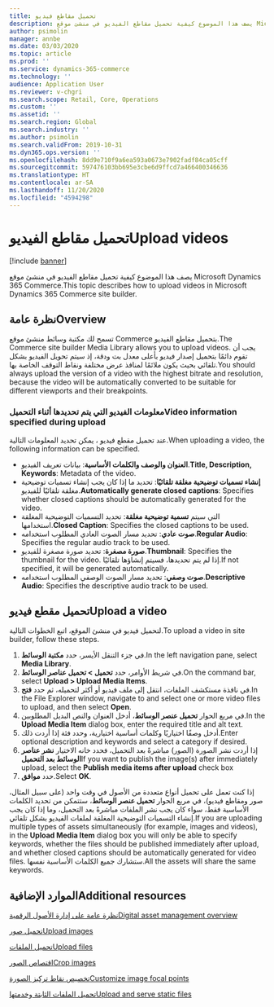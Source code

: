 ```yaml
---
title: تحميل مقاطع فيديو
description: يصف هذا الموضوع كيفية تحميل مقاطع الفيديو في منشئ موقع Microsoft Dynamics 365 Commerce.
author: psimolin
manager: annbe
ms.date: 03/03/2020
ms.topic: article
ms.prod: ''
ms.service: dynamics-365-commerce
ms.technology: ''
audience: Application User
ms.reviewer: v-chgri
ms.search.scope: Retail, Core, Operations
ms.custom: ''
ms.assetid: ''
ms.search.region: Global
ms.search.industry: ''
ms.author: psimolin
ms.search.validFrom: 2019-10-31
ms.dyn365.ops.version: ''
ms.openlocfilehash: 8dd9e710f9a6ea593a0673e7902fadf84ca05cff
ms.sourcegitcommit: 597476103bb695e3cbe6d9ffcd7a466400346636
ms.translationtype: HT
ms.contentlocale: ar-SA
ms.lasthandoff: 11/20/2020
ms.locfileid: "4594298"
---
```

# <a name="upload-videos"></a><span data-ttu-id="14eda-103">تحميل مقاطع الفيديو</span><span class="sxs-lookup"><span data-stu-id="14eda-103">Upload videos</span></span>

[!include [banner](includes/banner.md)]

<span data-ttu-id="14eda-104">يصف هذا الموضوع كيفية تحميل مقاطع الفيديو في منشئ موقع Microsoft Dynamics 365 Commerce.</span><span class="sxs-lookup"><span data-stu-id="14eda-104">This topic describes how to upload videos in Microsoft Dynamics 365 Commerce site builder.</span></span>

## <a name="overview"></a><span data-ttu-id="14eda-105">نظرة عامة</span><span class="sxs-lookup"><span data-stu-id="14eda-105">Overview</span></span>

<span data-ttu-id="14eda-106">تسمح لك مكتبة وسائط منشئ موقع Commerce بتحميل مقاطع الفيديو.</span><span class="sxs-lookup"><span data-stu-id="14eda-106">The Commerce site builder Media Library allows you to upload videos.</span></span> <span data-ttu-id="14eda-107">يجب أن تقوم دائمًا بتحميل إصدار فيديو بأعلى معدل بت ودقة، إذ سيتم تحويل الفيديو بشكل تلقائي بحيث يكون ملائمًا لمنافذ عرض مختلفة ونقاط التوقف الخاصة بها.</span><span class="sxs-lookup"><span data-stu-id="14eda-107">You should always upload the version of a video with the highest bitrate and resolution, because the video will be automatically converted to be suitable for different viewports and their breakpoints.</span></span>

### <a name="video-information-specified-during-upload"></a><span data-ttu-id="14eda-108">معلومات الفيديو التي يتم تحديدها أثناء التحميل</span><span class="sxs-lookup"><span data-stu-id="14eda-108">Video information specified during upload</span></span>

<span data-ttu-id="14eda-109">عند تحميل مقطع فيديو ، يمكن تحديد المعلومات التالية.</span><span class="sxs-lookup"><span data-stu-id="14eda-109">When uploading a video, the following information can be specified.</span></span>

- <span data-ttu-id="14eda-110">**العنوان والوصف والكلمات الأساسية**: بيانات تعريف الفيديو.</span><span class="sxs-lookup"><span data-stu-id="14eda-110">**Title, Description, Keywords**: Metadata of the video.</span></span>
- <span data-ttu-id="14eda-111">**إنشاء تسميات توضيحية مغلقة تلقائيًا**: تحديد ما إذا كان يجب إنشاء تسميات توضيحية مغلقة تلقائيًا للفيديو.</span><span class="sxs-lookup"><span data-stu-id="14eda-111">**Automatically generate closed captions**: Specifies whether closed captions should be automatically generated for the video.</span></span>
- <span data-ttu-id="14eda-112">**تسمية توضيحية مغلقة**: تحديد التسميات التوضيحية المغلقة‏‎ التي سيتم استخدامها.</span><span class="sxs-lookup"><span data-stu-id="14eda-112">**Closed Caption**: Specifies the closed captions to be used.</span></span>
- <span data-ttu-id="14eda-113">**صوت عادي**: تحديد مسار الصوت العادي المطلوب استخدامه.</span><span class="sxs-lookup"><span data-stu-id="14eda-113">**Regular Audio**: Specifies the regular audio track to be used.</span></span>
- <span data-ttu-id="14eda-114">**صورة مصغرة**: تحديد صورة مصغرة للفيديو.</span><span class="sxs-lookup"><span data-stu-id="14eda-114">**Thumbnail**: Specifies the thumbnail for the video.</span></span> <span data-ttu-id="14eda-115">إذا لم يتم تحديدها، فسيتم إنشاؤها تلقائيًا.</span><span class="sxs-lookup"><span data-stu-id="14eda-115">If not specified, it will be generated automatically.</span></span>
- <span data-ttu-id="14eda-116">**صوت وصفي**: تحديد مسار الصوت الوصفي المطلوب استخدامه.</span><span class="sxs-lookup"><span data-stu-id="14eda-116">**Descriptive Audio**: Specifies the descriptive audio track to be used.</span></span>

## <a name="upload-a-video"></a><span data-ttu-id="14eda-117">تحميل مقطع فيديو</span><span class="sxs-lookup"><span data-stu-id="14eda-117">Upload a video</span></span>

<span data-ttu-id="14eda-118">لتحميل فيديو في منشئ الموقع، اتبع الخطوات التالية.</span><span class="sxs-lookup"><span data-stu-id="14eda-118">To upload a video in site builder, follow these steps.</span></span>

1. <span data-ttu-id="14eda-119">في جزء التنقل الأيسر، حدد **مكتبة الوسائط**.</span><span class="sxs-lookup"><span data-stu-id="14eda-119">In the left navigation pane, select **Media Library**.</span></span>
1. <span data-ttu-id="14eda-120">في شريط الأوامر، حدد **تحميل \> تحميل عناصر الوسائط**.</span><span class="sxs-lookup"><span data-stu-id="14eda-120">On the command bar, select **Upload \> Upload Media Items**.</span></span>
1. <span data-ttu-id="14eda-121">في نافذة مستكشف الملفات، انتقل إلى ملف فيديو أو أكثر لتحميله، ثم حدد **فتح**.</span><span class="sxs-lookup"><span data-stu-id="14eda-121">In the File Explorer window, navigate to and select one or more video files to upload, and then select **Open**.</span></span>
1. <span data-ttu-id="14eda-122">في مربع الحوار **تحميل عنصر الوسائط**، أدخل العنوان والنص البديل المطلوبين.</span><span class="sxs-lookup"><span data-stu-id="14eda-122">In the **Upload Media Item** dialog box, enter the required title and alt text.</span></span>
1. <span data-ttu-id="14eda-123">أدخل وصفًا اختياريًا وكلمات أساسية اختيارية، وحدد فئة إذا أردت ذلك.</span><span class="sxs-lookup"><span data-stu-id="14eda-123">Enter optional description and keywords and select a category if desired.</span></span> 
1. <span data-ttu-id="14eda-124">إذا أردت نشر الصورة (الصور) مباشرةً بعد التحميل، فحدد خانه الاختيار **نشر عناصر الوسائط بعد التحميل**</span><span class="sxs-lookup"><span data-stu-id="14eda-124">If you want to publish the image(s) after immediately upload, select the **Publish media items after upload** check box</span></span>
1. <span data-ttu-id="14eda-125">حدد **موافق**.</span><span class="sxs-lookup"><span data-stu-id="14eda-125">Select **OK**.</span></span>

<span data-ttu-id="14eda-126">إذا كنت تعمل على تحميل أنواع متعددة من الأصول في وقت واحد (على سبيل المثال، صور ومقاطع فيديو)، في مربع الحوار **تحميل عنصر الوسائط**، ستتمكن من تحديد الكلمات الأساسية فقط، سواء كان يجب نشر الملفات مباشرةً بعد التحميل، وما إذا كان يجب إنشاء التسميات التوضيحية المغلقة لملفات الفيديو بشكل تلقائي.</span><span class="sxs-lookup"><span data-stu-id="14eda-126">If you are uploading multiple types of assets simultaneously (for example, images and videos), in the **Upload Media Item** dialog box you will only be able to specify keywords, whether the files should be published immediately after upload, and whether closed captions should be automatically generated for video files.</span></span> <span data-ttu-id="14eda-127">ستشارك جميع الكلمات الأساسية نفسها.</span><span class="sxs-lookup"><span data-stu-id="14eda-127">All the assets will share the same keywords.</span></span>

## <a name="additional-resources"></a><span data-ttu-id="14eda-128">الموارد الإضافية</span><span class="sxs-lookup"><span data-stu-id="14eda-128">Additional resources</span></span>

[<span data-ttu-id="14eda-129">نظرة عامة على إدارة الأصول الرقمية</span><span class="sxs-lookup"><span data-stu-id="14eda-129">Digital asset management overview</span></span>](dam-overview.md)

[<span data-ttu-id="14eda-130">تحميل صور</span><span class="sxs-lookup"><span data-stu-id="14eda-130">Upload images</span></span>](dam-upload-images.md)

[<span data-ttu-id="14eda-131">تحميل الملفات</span><span class="sxs-lookup"><span data-stu-id="14eda-131">Upload files</span></span>](dam-upload-files.md)

[<span data-ttu-id="14eda-132">اقتصاص الصور</span><span class="sxs-lookup"><span data-stu-id="14eda-132">Crop images</span></span>](dam-crop-images.md)

[<span data-ttu-id="14eda-133">تخصيص نقاط تركيز الصورة</span><span class="sxs-lookup"><span data-stu-id="14eda-133">Customize image focal points</span></span>](dam-custom-focal-point.md)

[<span data-ttu-id="14eda-134">تحميل الملفات الثابتة وخدمتها</span><span class="sxs-lookup"><span data-stu-id="14eda-134">Upload and serve static files</span></span>](upload-serve-static-files.md)
